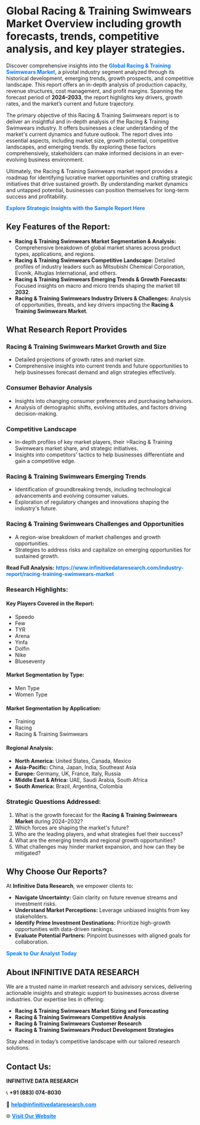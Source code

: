 <h1>Global Racing & Training Swimwears Market Overview including growth forecasts, trends, competitive analysis, and key player strategies.</h1>
<p>
Discover comprehensive insights into the 
<a href="https://www.infinitivedataresearch.com/industry-report/racing-training-swimwears-market" rel="dofollow" style="color: #007BFF; text-decoration: none;"><strong>Global Racing & Training Swimwears Market</strong></a>, a pivotal industry segment analyzed through its historical development, emerging trends, growth prospects, and competitive landscape. This report offers an in-depth analysis of production capacity, revenue structures, cost management, and profit margins. Spanning the forecast period of <strong>2024–2033</strong>, the report highlights key drivers, growth rates, and the market’s current and future trajectory.
</p>
<p>
The primary objective of this Racing & Training Swimwears report is to deliver an insightful and in-depth analysis of the Racing & Training Swimwears industry. It offers businesses a clear understanding of the market's current dynamics and future outlook. The report dives into essential aspects, including market size, growth potential, competitive landscapes, and emerging trends. By exploring these factors comprehensively, stakeholders can make informed decisions in an ever-evolving business environment.
</p>
<p>
Ultimately, the Racing & Training Swimwears market report provides a roadmap for identifying lucrative market opportunities and crafting strategic initiatives that drive sustained growth. By understanding market dynamics and untapped potential, businesses can position themselves for long-term success and profitability.
</p>
<p>
<a href="https://www.infinitivedataresearch.com/request-sample/reportId=111195" style="color: #007BFF; text-decoration: none;"><strong>Explore Strategic Insights with the Sample Report Here</strong></a>
</p>

<h2>Key Features of the Report:</h2>
<ul>
<li><strong>Racing & Training Swimwears Market Segmentation & Analysis:</strong> Comprehensive breakdown of global market shares across product types, applications, and regions.</li>
<li><strong>Racing & Training Swimwears Competitive Landscape:</strong> Detailed profiles of industry leaders such as Mitsubishi Chemical Corporation, Evonik, Altuglas International, and others.</li>
<li><strong>Racing & Training Swimwears Emerging Trends & Growth Forecasts:</strong> Focused insights on macro and micro trends shaping the market till <strong>2032</strong>.</li>
<li><strong>Racing & Training Swimwears Industry Drivers & Challenges:</strong> Analysis of opportunities, threats, and key drivers impacting the <strong>Racing & Training Swimwears Market</strong>.</li>
</ul>

<h2>What Research Report Provides</h2>
<h3>Racing & Training Swimwears Market Growth and Size</h3>
<ul>
<li>Detailed projections of growth rates and market size.</li>
<li>Comprehensive insights into current trends and future opportunities to help businesses forecast demand and align strategies effectively.</li>
</ul>

<h3>Consumer Behavior Analysis</h3>
<ul>
<li>Insights into changing consumer preferences and purchasing behaviors.</li>
<li>Analysis of demographic shifts, evolving attitudes, and factors driving decision-making.</li>
</ul>

<h3>Competitive Landscape</h3>
<ul>
<li>In-depth profiles of key market players, their >Racing & Training Swimwears market share, and strategic initiatives.</li>
<li>Insights into competitors' tactics to help businesses differentiate and gain a competitive edge.</li>
</ul>

<h3>Racing & Training Swimwears Emerging Trends</h3>
<ul>
<li>Identification of groundbreaking trends, including technological advancements and evolving consumer values.</li>
<li>Exploration of regulatory changes and innovations shaping the industry's future.</li>
</ul>

<h3>Racing & Training Swimwears Challenges and Opportunities</h3>
<ul>
<li>A region-wise breakdown of market challenges and growth opportunities.</li>
<li>Strategies to address risks and capitalize on emerging opportunities for sustained growth.</li>
</ul>
<p><strong>Read Full Analysis:</strong> <a href="https://www.infinitivedataresearch.com/industry-report/racing-training-swimwears-market" rel="dofollow" style="color: #007BFF; text-decoration: none;"><strong>https://www.infinitivedataresearch.com/industry-report/racing-training-swimwears-market</strong></a></p>
<h3>Research Highlights:</h3>
<h4>Key Players Covered in the Report:</h4>
<ul><li>Speedo</li><li>Few</li><li>TYR</li><li>Arena</li><li>Yinfa</li><li>Dolfin</li><li>Nike</li><li>Blueseventy</li></ul>
<h4>Market Segmentation by Type:</h4>
<ul><li>Men Type</li><li>Women Type</li></ul>
<h4>Market Segmentation by Application:</h4>
<ul><li>Training</li><li>Racing</li><li>Racing &amp; Training Swimwears</li></ul>

<h4>Regional Analysis:</h4>
<ul>
<li><strong>North America:</strong> United States, Canada, Mexico</li>
<li><strong>Asia-Pacific:</strong> China, Japan, India, Southeast Asia</li>
<li><strong>Europe:</strong> Germany, UK, France, Italy, Russia</li>
<li><strong>Middle East & Africa:</strong> UAE, Saudi Arabia, South Africa</li>
<li><strong>South America:</strong> Brazil, Argentina, Colombia</li>
</ul>

<h3>Strategic Questions Addressed:</h3>
<ol>
<li>What is the growth forecast for the <strong>Racing & Training Swimwears Market</strong> during 2024–2032?</li>
<li>Which forces are shaping the market's future?</li>
<li>Who are the leading players, and what strategies fuel their success?</li>
<li>What are the emerging trends and regional growth opportunities?</li>
<li>What challenges may hinder market expansion, and how can they be mitigated?</li>
</ol>

<h2>Why Choose Our Reports?</h2>
<p>At <strong>Infinitive Data Research</strong>, we empower clients to:</p>
<ul>
<li><strong>Navigate Uncertainty:</strong> Gain clarity on future revenue streams and investment risks.</li>
<li><strong>Understand Market Perceptions:</strong> Leverage unbiased insights from key stakeholders.</li>
<li><strong>Identify Prime Investment Destinations:</strong> Prioritize high-growth opportunities with data-driven rankings.</li>
<li><strong>Evaluate Potential Partners:</strong> Pinpoint businesses with aligned goals for collaboration.</li>
</ul>
<p><a href="https://www.infinitivedataresearch.com/industry-report/racing-training-swimwears-market" rel="dofollow" style="color: #007BFF; text-decoration: none;"><strong>Speak to Our Analyst Today</strong></a></p>

<h2>About INFINITIVE DATA RESEARCH</h2>
<p>We are a trusted name in market research and advisory services, delivering actionable insights and strategic support to businesses across diverse industries. Our expertise lies in offering:</p>
<ul>
<li><strong>Racing & Training Swimwears Market Sizing and Forecasting</strong></li>
<li><strong>Racing & Training Swimwears Competitive Analysis</strong></li>
<li><strong>Racing & Training Swimwears Customer Research</strong></li>
<li><strong>Racing & Training Swimwears Product Development Strategies</strong></li>
</ul>
<p>Stay ahead in today’s competitive landscape with our tailored research solutions.</p>

<h2>Contact Us:</h2>
<p><strong>INFINITIVE DATA RESEARCH</strong></p>
<p>📞 <strong>+91 (883) 074-8030</strong></p>
<p>📧 <strong><a href="mailto:help@infinitivedataresearch.com" style="color: #007BFF;">help@infinitivedataresearch.com</a></strong></p>
<p>🌐 <strong><a href="https://www.infinitivedataresearch.com" rel="dofollow" style="color: #007BFF;">Visit Our Website</a></strong></p>